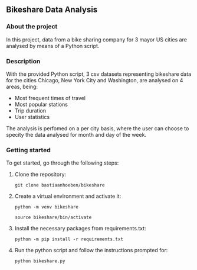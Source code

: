 ## Bikeshare Data Analysis

### About the project
In this project, data from a bike sharing company for 3 mayor US cities are 
analysed by means of a Python script.

### Description
With the provided Python script, 3 csv datasets representing bikeshare 
data for the cities Chicago, New York City and Washington, are analysed on 4 
areas, being:

- Most frequent times of travel
- Most popular stations
- Trip duration
- User statistics

The analysis is perfomed on a per city basis, where the user can choose to 
specity the data analysed for month and day of the week. 

### Getting started
To get started, go through the following steps:

1. Clone the repository:
   
    `git clone bastiaanhoeben/bikeshare`
2. Create a virtual environment and activate it:

    `python -m venv bikeshare`

    `source bikeshare/bin/activate`
3. Install the necessary packages from requirements.txt:

    `python -m pip install -r requirements.txt`

4. Run the python script and follow the instructions prompted for:

    `python bikeshare.py`




